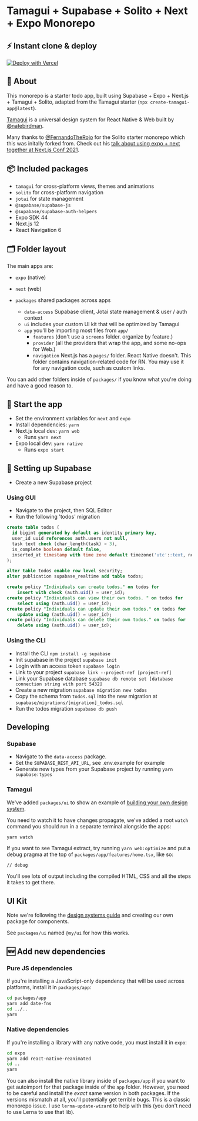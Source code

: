 # Tamagui + Supabase + Solito + Next + Expo Monorepo

## ⚡️ Instant clone & deploy

[![Deploy with Vercel](https://vercel.com/button)](https://vercel.com/new/clone?repository-url=https%3A%2F%2Fgithub.com%2Flachlanhawthorne%2Ftamagui-supabase-todos-quickstart&root-directory=next&env=NEXT_PUBLIC_SUPABASE_URL,NEXT_PUBLIC_SUPABASE_ANON_KEY&envDescription=Supabase%20project%20URL%20and%20anon%20key&envLink=https%3A%2F%2Fapp.supabase.com%2F)

## 🔦 About

This monorepo is a starter todo app, built using Supabase + Expo + Next.js + Tamagui + Solito, adapted from the Tamagui starter (`npx create-tamagui-app@latest`). 

[Tamagui](https://tamagui.dev) is a universal design system for React Native & Web built by [@natebirdman](https://twitter.com/natebirdman).

Many thanks to  [@FernandoTheRojo](https://twitter.com/fernandotherojo) for the Solito starter monorepo which this was initally forked from. Check out his [talk about using expo + next together at Next.js Conf 2021](https://www.youtube.com/watch?v=0lnbdRweJtA).

## 📦 Included packages

- `tamagui` for cross-platform views, themes and animations
- `solito` for cross-platform navigation
- `jotai` for state management
- `@supabase/supabase-js`
- `@supabase/supabase-auth-helpers`
- Expo SDK 44
- Next.js 12
- React Navigation 6

## 🗂 Folder layout

The main apps are:

- `expo` (native)
- `next` (web)

- `packages` shared packages across apps
  - `data-access` Supabase client, Jotai state management & user / auth context
  - `ui` includes your custom UI kit that will be optimized by Tamagui
  - `app` you'll be importing most files from `app/`
    - `features` (don't use a `screens` folder. organize by feature.)
    - `provider` (all the providers that wrap the app, and some no-ops for Web.)
    - `navigation` Next.js has a `pages/` folder. React Native doesn't. This folder contains navigation-related code for RN. You may use it for any navigation code, such as custom links.

You can add other folders inside of `packages/` if you know what you're doing and have a good reason to.

## 🏁 Start the app

- Set the environment variables for `next` and `expo`
- Install dependencies: `yarn`
- Next.js local dev: `yarn web`
  - Runs `yarn next`
- Expo local dev: `yarn native`
  - Runs `expo start`

## 💾 Setting up Supabase

- Create a new Supabase project

### Using GUI

- Navigate to the project, then SQL Editor
- Run the following 'todos' migration

``` sql
create table todos (
  id bigint generated by default as identity primary key,
  user_id uuid references auth.users not null,
  task text check (char_length(task) > 3),
  is_complete boolean default false,
  inserted_at timestamp with time zone default timezone('utc'::text, now()) not null
);

alter table todos enable row level security;
alter publication supabase_realtime add table todos;

create policy "Individuals can create todos." on todos for
    insert with check (auth.uid() = user_id);
create policy "Individuals can view their own todos. " on todos for
    select using (auth.uid() = user_id);
create policy "Individuals can update their own todos." on todos for
    update using (auth.uid() = user_id);
create policy "Individuals can delete their own todos." on todos for
    delete using (auth.uid() = user_id);
```

### Using the CLI

- Install the CLI `npm install -g supabase`
- Init supabase in the project `supabase init`
- Login with an access token `supabase login`
- Link to your project `supabase link --project-ref [project-ref]`
- Link your Supabase database `supabase db remote set [database connection string with port 5432]`
- Create a new migration `supabase migration new todos`
- Copy the schema from `todos.sql` into the new migration at `supabase/migrations/[migration]_todos.sql`
- Run the todos migration `supabase db push`

## Developing

### Supabase

- Navigate to the `data-access` package.
- Set the `SUPABASE_REST_API_URL`, see .env.example for example
- Generate new types from your Supabase project by running `yarn supabase:types`

### Tamagui

We've added `packages/ui` to show an example of [building your own design system](https://tamagui.dev/docs/guides/design-systems).

You need to watch it to have changes propagate, we've added a root `watch` command you should run in a separate terminal alongside the apps:

```bash
yarn watch
```

If you want to see Tamagui extract, try running `yarn web:optimize` and put a debug pragma at the top of `packages/app/features/home.tsx`, like so:

```tsx
// debug
```

You'll see lots of output including the compiled HTML, CSS and all the steps it takes to get there.

## UI Kit

Note we're following the [design systems guide](https://tamagui.dev/docs/guides/design-systems) and creating our own package for components.

See `packages/ui` named `@my/ui` for how this works.

## 🆕 Add new dependencies

### Pure JS dependencies

If you're installing a JavaScript-only dependency that will be used across platforms, install it in `packages/app`:

```sh
cd packages/app
yarn add date-fns
cd ../..
yarn
```

### Native dependencies

If you're installing a library with any native code, you must install it in `expo`:

```sh
cd expo
yarn add react-native-reanimated
cd ..
yarn
```

You can also install the native library inside of `packages/app` if you want to get autoimport for that package inside of the `app` folder. However, you need to be careful and install the _exact_ same version in both packages. If the versions mismatch at all, you'll potentially get terrible bugs. This is a classic monorepo issue. I use `lerna-update-wizard` to help with this (you don't need to use Lerna to use that lib).